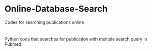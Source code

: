 # Online-Database-Search
Codes for searching publications online

#
Python code that searches for publication with multiple search query in Pubmed
